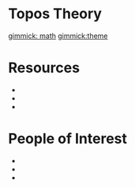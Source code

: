 Topos Theory
============

[gimmick: math]()
[gimmick:theme](flatly)

Resources
=========
  *
  *
  *

People of Interest
==================
  * 
  *
  *